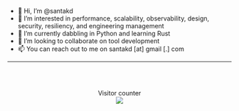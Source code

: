 - 👋 Hi, I’m @santakd
- 👀 I’m interested in performance, scalability, observability, design, security, resiliency, and engineering management
- 🌱 I’m currently dabbling in Python and learning Rust
- 💞️ I’m looking to collaborate on tool development
- 📫 You can reach out to me on santakd [at] gmail [.] com


<!---
santakd/santakd is a ✨ special ✨ repository because its `README.md` (this file) appears on my GitHub profile.
You can click the Preview link to take a look at your changes.
--->

<hr>
<br>
<br>


<p align="center"> 
  Visitor counter<br>
  <img src="https://profile-counter.glitch.me/santakd/count.svg" />
</p>

<br>
<br>
